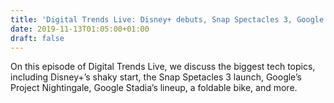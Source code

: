 ```yaml
---
title: 'Digital Trends Live: Disney+ debuts, Snap Spectacles 3, Google Stadia’s lineup'
date: 2019-11-13T01:05:00+01:00
draft: false
---
```


On this episode of Digital Trends Live, we discuss the biggest tech topics, including Disney+’s shaky start, the Snap Spetacles 3 launch, Google’s Project Nightingale, Google Stadia’s lineup, a foldable bike, and more.